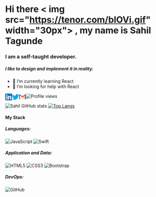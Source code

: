 # Hi there < img src="https://tenor.com/blOVi.gif" width="30px"> , my name is Sahil Tagunde
### I am a self-taught developer.
##### I like to design and implement it in reality.


- 🌱 I’m currently learning React 
- 🤔 I’m looking for help with React 

[<img align="left" alt="Tagsahil | LinkedIn" width="22px" src="./linkedin.svg" style="max-width:100%;">](https://www.linkedin.com/in/sahil-tagunde-6a9394154/)  [<img align="left" alt="Tagsahil | Twitter" width="22px" src="./twitter.svg" style="max-width:100%;">](https://twitter.com/tagsahil) [<img align="left" alt="Tagsahil | Github" width="22px" src="./gmail.svg" style="max-width:100%;">](mailto:tagundesahil45@gmai.com?subject=[GitHub]%20Source%20Han%20Sans) ![Profile views](https://gpvc.arturio.dev/Tagsahil)

![Sahil GitHub stats](https://github-readme-stats.vercel.app/api?username=Tagsahil&theme=highcontrast&show_icons=true)
[![Top Langs](https://github-readme-stats.vercel.app/api/top-langs/?username=Tagsahil&layout=compact&theme=highcontrast)](https://github.com/anuraghazra/github-readme-stats)

#### My Stack
##### Languages:
<img alt="JavaScript" src="https://img.shields.io/badge/javascript-%23323330.svg?style=for-the-badge&logo=javascript&logoColor=%23F7DF1E"/> <img alt="Swift" src="https://img.shields.io/badge/swift-%23FA7343.svg?style=for-the-badge&logo=swift&logoColor=white"/>

##### Application and Data:
<img alt="HTML5" src="https://img.shields.io/badge/html5-%23E34F26.svg?style=for-the-badge&logo=html5&logoColor=white"/> <img alt="CSS3" src="https://img.shields.io/badge/css3-%231572B6.svg?style=for-the-badge&logo=css3&logoColor=white"/> <img alt="Bootstrap" src="https://img.shields.io/badge/bootstrap-%23563D7C.svg?style=for-the-badge&logo=bootstrap&logoColor=white"/>

##### DevOps:
<img alt="GitHub" src="https://img.shields.io/badge/github-%23121011.svg?style=for-the-badge&logo=github&logoColor=white"/>

